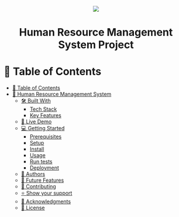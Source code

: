 
<a name="readme-top"></a>
<div align="center">
    <img src="https://i.ibb.co/wS6QkrQ/logo.png">
</div>

<div align="center">

<h1><b>Human Resource Management System Project</b></h2>

</div>

<!-- TABLE OF CONTENTS -->

# 📗 Table of Contents

- [📗 Table of Contents](#-table-of-contents)
- [📖 Human Resource Management System](#Huaman-Resource-Management-System)
  - [🛠 Built With ](#-built-with-)
    - [Tech Stack ](#tech-stack-)
    - [Key Features ](#key-features-)
  - [🚀 Live Demo ](#-live-demo-)
  - [💻 Getting Started ](#-getting-started-)
    - [Prerequisites](#prerequisites)
    - [Setup](#setup)
    - [Install](#install)
    - [Usage](#usage)
    - [Run tests](#run-tests)
    - [Deployment](#deployment)
  - [👥 Authors ](#-authors-)
  - [🔭 Future Features ](#-future-features-)
  - [🤝 Contributing ](#-contributing-)
  - [⭐️ Show your support ](#️-show-your-support-)
  - [🙏 Acknowledgments ](#-acknowledgments-)
  - [📝 License ](#-license-)

